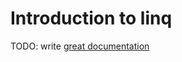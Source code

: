 # Introduction to linq

TODO: write [great documentation](http://jacobian.org/writing/great-documentation/what-to-write/)
